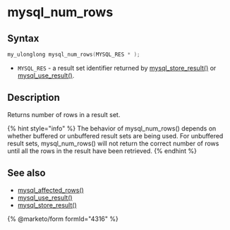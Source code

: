 # mysql\_num\_rows

## Syntax

```c
my_ulonglong mysql_num_rows(MYSQL_RES * );
```

* `MYSQL_RES` - a result set identifier returned by [mysql\_store\_result()](mysql_store_result.md) or [mysql\_use\_result()](mysql_use_result.md).

## Description

Returns number of rows in a result set.

{% hint style="info" %}
The behavior of mysql\_num\_rows() depends on whether buffered or unbuffered result sets are being used. For unbuffered result sets, mysql\_num\_rows() will not return the correct number of rows until all the rows in the result have been retrieved.
{% endhint %}

## See also

* [mysql\_affected\_rows()](mysql_affected_rows.md)
* [mysql\_use\_result()](mysql_use_result.md)
* [mysql\_store\_result()](mysql_store_result.md)


{% @marketo/form formId="4316" %}
